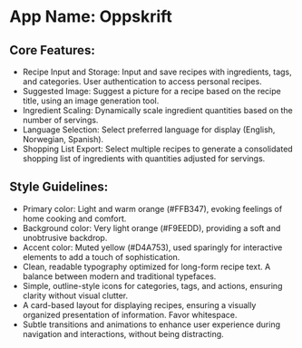 # **App Name**: Oppskrift

## Core Features:

- Recipe Input and Storage: Input and save recipes with ingredients, tags, and categories. User authentication to access personal recipes.
- Suggested Image: Suggest a picture for a recipe based on the recipe title, using an image generation tool.
- Ingredient Scaling: Dynamically scale ingredient quantities based on the number of servings.
- Language Selection: Select preferred language for display (English, Norwegian, Spanish).
- Shopping List Export: Select multiple recipes to generate a consolidated shopping list of ingredients with quantities adjusted for servings.

## Style Guidelines:

- Primary color: Light and warm orange (#FFB347), evoking feelings of home cooking and comfort. 
- Background color: Very light orange (#F9EEDD), providing a soft and unobtrusive backdrop.
- Accent color: Muted yellow (#D4A753), used sparingly for interactive elements to add a touch of sophistication.
- Clean, readable typography optimized for long-form recipe text. A balance between modern and traditional typefaces.
- Simple, outline-style icons for categories, tags, and actions, ensuring clarity without visual clutter.
- A card-based layout for displaying recipes, ensuring a visually organized presentation of information. Favor whitespace.
- Subtle transitions and animations to enhance user experience during navigation and interactions, without being distracting.